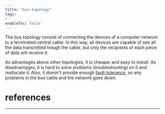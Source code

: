 ```yaml
---
title: "bus-topology"
tags:
- 
enableToc: false
---
```


The bus topology consist of connecting the devices of a computer network to a terminated central cable. In this way, all devices are capable of see all the data transmitted trough the cable, but only the recipients of each piece of data will receive it.

As advantages above other topologies, it is cheaper and easy to install. As disadvantages, it is hard to solve problems (troubleshooting) on it and reallocate it. Also, it doesn't provide enough [fault-tolerance](notes/fault-tolerance.md), so any problems in the bus cable and the network goes down.

# references

---